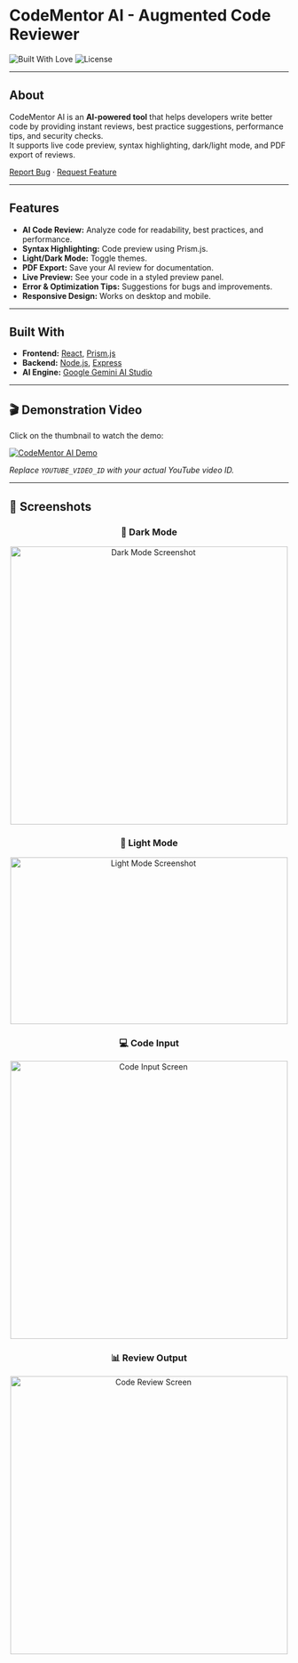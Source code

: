 # CodeMentor AI - Augmented Code Reviewer

![Built With Love](https://img.shields.io/badge/built%20with-love-red) ![License](https://img.shields.io/badge/license-MIT-green)

---

## About

CodeMentor AI is an **AI-powered tool** that helps developers write better code by providing instant reviews, best practice suggestions, performance tips, and security checks.  
It supports live code preview, syntax highlighting, dark/light mode, and PDF export of reviews.

[Report Bug](https://github.com/Akankshasoni30/AI-Augmented-Code-Reviewer/issues) · [Request Feature](https://github.com/Akankshasoni30/AI-Augmented-Code-Reviewer/issues)

---

## Features

- **AI Code Review:** Analyze code for readability, best practices, and performance.
- **Syntax Highlighting:** Code preview using Prism.js.
- **Light/Dark Mode:** Toggle themes.
- **PDF Export:** Save your AI review for documentation.
- **Live Preview:** See your code in a styled preview panel.
- **Error & Optimization Tips:** Suggestions for bugs and improvements.
- **Responsive Design:** Works on desktop and mobile.

---

## Built With

- **Frontend:** [React](https://react.dev/learn), [Prism.js](https://prismjs.com/)  
- **Backend:** [Node.js](https://nodejs.org/en/download), [Express](https://expressjs.com/)  
- **AI Engine:** [Google Gemini AI Studio](https://aistudio.google.com/)

---

## 🎬 Demonstration Video

Click on the thumbnail to watch the demo:

[![CodeMentor AI Demo](https://img.youtube.com/vi/YOUTUBE_VIDEO_ID/0.jpg)](https://youtu.be/YOUTUBE_VIDEO_ID)

*Replace `YOUTUBE_VIDEO_ID` with your actual YouTube video ID.*

---

## 📸 Screenshots

<h3 align="center">🖤 Dark Mode</h3>
<div align="center">
  <img src="https://github.com/user-attachments/assets/abe15d9a-da54-4b64-8332-973a5c7f172d" width="500" alt="Dark Mode Screenshot"/>
</div>

<h3 align="center">🤍 Light Mode</h3>
<div align="center">
  <img src="https://github.com/user-attachments/assets/acbea50a-b8d8-4813-85a5-eb0093afed1d" width="500" height="300" alt="Light Mode Screenshot"/>
</div>

<h3 align="center">💻 Code Input</h3>
<div align="center">
  <img src="https://github.com/user-attachments/assets/ff1e5475-e6b8-4490-a222-798ae8647034" width="500" alt="Code Input Screen"/>
</div>

<h3 align="center">📊 Review Output</h3>
<div align="center">
  <img src="https://github.com/user-attachments/assets/0fb3c097-f309-4e2a-88cf-3449b56f9ccb" width="500" alt="Code Review Screen"/>
</div>


